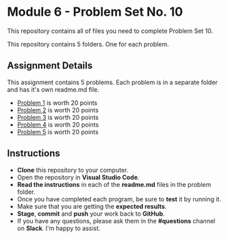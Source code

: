# Module 6 - Problem Set No. 10

This repository contains all of files you need to complete Problem Set 10.

This repository contains 5 folders. One for each problem.

## Assignment Details

This assignment contains 5 problems. Each problem is in a separate folder and has it's own readme.md file.

- [Problem 1](https://github.com/belgort-clark/ctec-121-problem-set-10/tree/master/problem01) is worth 20 points
- [Problem 2](https://github.com/belgort-clark/ctec-121-problem-set-10/tree/master/problem02) is worth 20 points
- [Problem 3](https://github.com/belgort-clark/ctec-121-problem-set-10/tree/master/problem03) is worth 20 points
- [Problem 4](https://github.com/belgort-clark/ctec-121-problem-set-10/tree/master/problem04) is worth 20 points
- [Problem 5](https://github.com/belgort-clark/ctec-121-problem-set-10/tree/master/problem05) is worth 20 points

## Instructions

- **Clone** this repository to your computer.
- Open the repository in **Visual Studio Code**.
- **Read the instructions** in each of the **readme.md** files in the problem folder.
- Once you have completed each program, be sure to **test** it by running it.
- Make sure that you are getting the **expected results**.
- **Stage**, **commit** and **push** your work back to **GitHub**.
- If you have any questions, please ask them in the **#questions** channel on **Slack**. I'm happy to assist.
